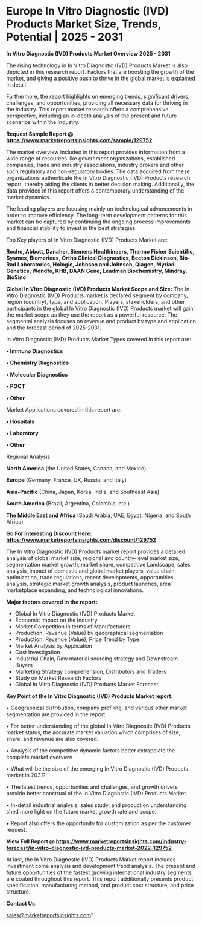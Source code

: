 # Europe In Vitro Diagnostic (IVD) Products Market Size, Trends, Potential | 2025 - 2031

<Strong> In Vitro Diagnostic (IVD) Products Market Overview 2025 - 2031</strong>

The rising technology in In Vitro Diagnostic (IVD) Products Market is also depicted in this research report. Factors that are boosting the growth of the market, and giving a positive push to thrive in the global market is explained in detail.

Furthermore, the report highlights on emerging trends, significant drivers, challenges, and opportunities, providing all necessary data for thriving in the industry. This report market research offers a comprehensive perspective, including an in-depth analysis of the present and future scenarios within the industry.

<strong>Request Sample Report @ <a href=https://www.marketreportsinsights.com/sample/129752>https://www.marketreportsinsights.com/sample/129752</a></strong>

The market overview included in this report provides information from a wide range of resources like government organizations, established companies, trade and industry associations, industry brokers and other such regulatory and non-regulatory bodies. The data acquired from these organizations authenticate the In Vitro Diagnostic (IVD) Products research report, thereby aiding the clients in better decision making. Additionally, the data provided in this report offers a contemporary understanding of the market dynamics.

The leading players are focusing mainly on technological advancements in order to improve efficiency. The long-term development patterns for this market can be captured by continuing the ongoing process improvements and financial stability to invest in the best strategies.

Top Key players of In Vitro Diagnostic (IVD) Products Market are:

<strong>Roche, Abbott, Danaher, Siemens Healthineers, Thermo Fisher Scientific, Sysmex, Biomerieux, Ortho Clinical Diagnostics, Becton Dickinson, Bio-Rad Laboratories, Hologic, Johnson and Johnson, Qiagen, Myriad Genetics, Wondfo, KHB, DAAN Gene, Leadman Biochemistry, Mindray, BioSino</strong>

<strong><b>Global In Vitro Diagnostic (IVD) Products Market Scope and Size:</b></strong>
The In Vitro Diagnostic (IVD) Products market is declared segment by company, region (country), type, and application. Players, stakeholders, and other participants in the global In Vitro Diagnostic (IVD) Products market will gain the market scope as they use the report as a powerful resource. The segmental analysis focuses on revenue and product by type and application and the forecast period of 2025-2031.

In Vitro Diagnostic (IVD) Products Market Types covered in this report are:

<strong>• Immuno Diagnostics

• Chemistry Diagnostics

• Molecular Diagnostics

• POCT

• Other</strong>

Market Applications covered in this report are:

<strong>• Hospitals

• Laboratory

• Other</strong> 

Regional Analysis

<strong>North America</strong> (the United States, Canada, and Mexico)

<strong>Europe</strong> (Germany, France, UK, Russia, and Italy)

<strong>Asia-Pacific</strong> (China, Japan, Korea, India, and Southeast Asia)

<strong>South America</strong> (Brazil, Argentina, Colombia, etc.)

<strong>The Middle East and Africa</strong> (Saudi Arabia, UAE, Egypt, Nigeria, and South Africa)

<strong>Go For Interesting Discount Here: <a href=https://www.marketreportsinsights.com/discount/129752>https://www.marketreportsinsights.com/discount/129752</a></strong>

The In Vitro Diagnostic (IVD) Products market report provides a detailed analysis of global market size, regional and country-level market size, segmentation market growth, market share, competitive Landscape, sales analysis, impact of domestic and global market players, value chain optimization, trade regulations, recent developments, opportunities analysis, strategic market growth analysis, product launches, area marketplace expanding, and technological innovations.

<strong><b>Major factors covered in the report:</b></strong>
<ul>
  <li>Global In Vitro Diagnostic (IVD) Products Market </li>
  <li>Economic Impact on the Industry</li>
  <li>Market Competition in terms of Manufacturers</li>
  <li>Production, Revenue (Value) by geographical segmentation</li>
  <li>Production, Revenue (Value), Price Trend by Type</li>
  <li>Market Analysis by Application</li>
  <li>Cost Investigation</li>
  <li>Industrial Chain, Raw material sourcing strategy and Downstream Buyers</li>
  <li>Marketing Strategy comprehension, Distributors and Traders</li>
  <li>Study on Market Research Factors</li>
  <li>Global In Vitro Diagnostic (IVD) Products Market Forecast</li>
</ul>

<strong><b>Key Point of the In Vitro Diagnostic (IVD) Products Market report:</b></strong>

• Geographical distribution, company profiling, and various other market segmentation are provided in the report.

• For better understanding of the global In Vitro Diagnostic (IVD) Products market status, the accurate market valuation which comprises of size, share, and revenue are also covered.

• Analysis of the competitive dynamic factors better extrapolate the complete market overview

• What will be the size of the emerging In Vitro Diagnostic (IVD) Products market in 2031?

• The latest trends, opportunities and challenges, and growth drivers provide better construal of the In Vitro Diagnostic (IVD) Products Market.

• In-detail industrial analysis, sales study, and production understanding shed more light on the future market growth rate and scope.

• Report also offers the opportunity for customization as per the customer request.

<strong><b>View Full Report @ <a href=https://www.marketreportsinsights.com/industry-forecast/in-vitro-diagnostic-ivd-products-market-2022-129752>https://www.marketreportsinsights.com/industry-forecast/in-vitro-diagnostic-ivd-products-market-2022-129752</a></b></strong>


At last, the In Vitro Diagnostic (IVD) Products Market report includes investment come analysis and development trend analysis. The present and future opportunities of the fastest growing international industry segments are coated throughout this report. This report additionally presents product specification, manufacturing method, and product cost structure, and price structure.

<strong>Contact Us:</strong>

sales@marketreportsinsights.com"
